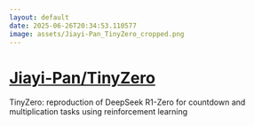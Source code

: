 ```yaml
---
layout: default
date: 2025-06-26T20:34:53.110577
image: assets/Jiayi-Pan_TinyZero_cropped.png
---
```


# [Jiayi-Pan/TinyZero](https://github.com/Jiayi-Pan/TinyZero)

TinyZero: reproduction of DeepSeek R1-Zero for countdown and multiplication tasks using reinforcement learning
